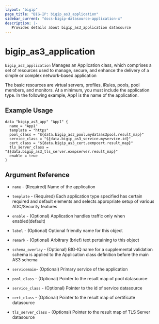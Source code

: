 ```yaml
---
layout: "bigip"
page_title: "BIG-IP: bigip_as3_application"
sidebar_current: "docs-bigip-datasource-application-x"
description: |-
   Provides details about bigip_as3_application datasource
---
```


# bigip\_as3\_application

`bigip_as3_application` Manages an Application class, which comprises a set of resources used to manage, secure, and enhance the delivery of a simple or complex network-based application

The basic resources are virtual servers, profiles, iRules, pools, pool members, and monitors. At a minimum, you must include the application type. In the following example, App1 is the name of the application.

## Example Usage


```hcl
data "bigip_as3_app" "App1" {
  name = "App1"
  template = "https"
  pool_class = "${data.bigip_as3_pool.mydataas3pool.result_map}"
  service_class = "${data.bigip_as3_service.myservice.id}"
  cert_class = "${data.bigip_as3_cert.exmpcert.result_map}"
  tls_server_class = "${data.bigip_as3_tls_server.exmpserver.result_map}"
  enable = true
}
```

## Argument Reference

* `name` - (Required) Name of the application

* `template` - (Required) Each application type specified has certain required and default elements and selects appropriate setup of various ADC/Security features

* `enable` - (Optional) Application handles traffic only when enabled(default) 

* `label` - (Optional) Optional friendly name for this object

* `remark` - (Optional) Arbitrary (brief) text pertaining to this object

* `schema_overlay` - (Optional) BIG-IQ name for a supplemental validation schema is applied to the Application class definition before the main AS3 schema

* `servicemain`- (Optional) Primary service of the application

* `pool_class` - (Optional) Pointer to the result map of pool datasource

* `service_class` - (Optional) Pointer to the id of service datasource

* `cert_class` - (Optional) Pointer to the result map of certificate datasource

* `tls_server_class` - (Optional) Pointer to the result map of TLS Server datasource
